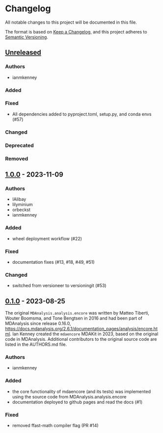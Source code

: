 # Changelog
All notable changes to this project will be documented in this file.

The format is based on [Keep a Changelog](https://keepachangelog.com/en/1.0.0/),
and this project adheres to [Semantic Versioning](https://semver.org/spec/v2.0.0.html).

<!--
The rules for this file:
  * entries are sorted newest-first.
  * summarize sets of changes - don't reproduce every git log comment here.
  * don't ever delete anything.
  * keep the format consistent:
    * do not use tabs but use spaces for formatting
    * 79 char width
    * YYYY-MM-DD date format (following ISO 8601)
  * accompany each entry with github issue/PR number (Issue #xyz)
-->

## [Unreleased]

### Authors
- ianmkenney

### Added
<!-- Added functionality -->

### Fixed
- All dependencies added to pyproject.toml, setup.py, and conda envs (#57)

### Changed
<!-- Changes in existing functionality -->

### Deprecated
<!-- Soon-to-be removed features -->

### Removed
<!-- Removed features -->

## [1.0.0] - 2023-11-09

### Authors
- IAlibay
- lilyminium
- orbeckst
- ianmkenney

### Added
- wheel deployment workflow (#22)

### Fixed
- documentation fixes (#13, #18, #49, #51)

### Changed
- switched from versioneer to versioningit (#53)

## [0.1.0] - 2023-08-25

The original `MDAnalysis.analysis.encore` was written by Matteo Tiberti,
Wouter Boomsma, and Tone Bengtsen in 2016 and had been part of MDAnalysis
since release 0.16.0,
https://docs.mdanalysis.org/2.6.1/documentation_pages/analysis/encore.html.
Ian Kenney created the `mdaencore` MDAKit in 2023, based on the original code
in MDAnalysis. Additional contributors to the original source code are listed
in the AUTHORS.md file.

### Authors
- ianmkenney

### Added
- the core functionality of mdaencore (and its tests) was implemented
  using the source code from MDAnalysis.analysis.encore
- documentation deployed to github pages and read the docs (#1)

### Fixed
- removed ffast-math compiler flag (PR #14)


[Unreleased]: https://github.com/MDAnalysis/mdaencore/compare/1.0.0...HEAD
[1.0.0]: https://github.com/MDAnalysis/mdaencore/compare/0.1.0...1.0.0
[0.1.0]: https://github.com/MDAnalysis/mdaencore/releases/tag/0.1.0
